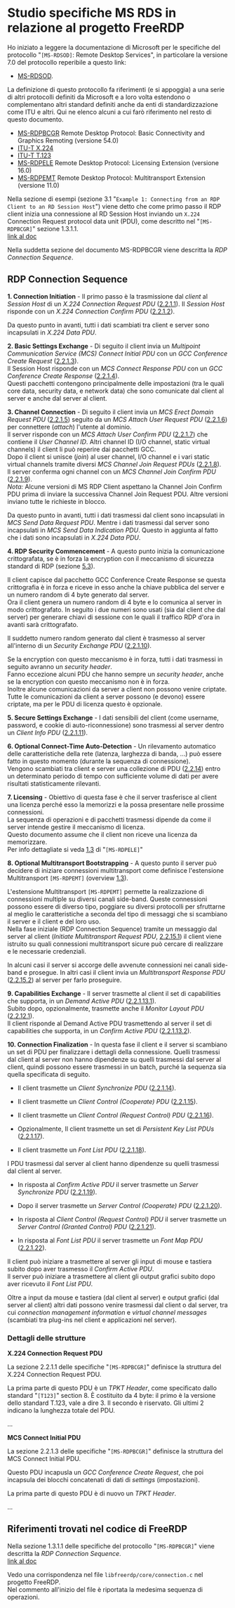 # Studio specifiche MS RDS in relazione al progetto FreeRDP

Ho iniziato a leggere la documentazione di Microsoft per le specifiche del
protocollo "`[MS-RDSOD]`: Remote Desktop Services", in particolare la versione
7.0 del protocollo reperibile a questo link:

*   [MS-RDSOD](https://docs.microsoft.com/en-us/openspecs/windows_protocols/ms-rdsod/072543f9-4bd4-4dc6-ab97-9a04bf9d2c6a).

La definizione di questo protocollo fa riferimenti (e si appoggia) a una serie
di altri protocolli definiti da Microsoft e a loro volta estendono o
complementano altri standard definiti anche da enti di standardizzazione
come ITU e altri. Qui ne elenco alcuni a cui farò riferimento nel resto
di questo documento.

*   [MS-RDPBCGR](https://docs.microsoft.com/en-us/openspecs/windows_protocols/ms-rdpbcgr/5073f4ed-1e93-45e1-b039-6e30c385867c)
    Remote Desktop Protocol: Basic Connectivity and Graphics Remoting (versione 54.0)
*   [ITU-T X.224](https://www.itu.int/rec/T-REC-X.224-199511-I/en)
*   [ITU-T T.123](https://www.itu.int/rec/T-REC-T.123/en)
*   [MS-RDPELE](https://docs.microsoft.com/en-us/openspecs/windows_protocols/ms-rdpele/3d3f160a-3ab3-4dfb-ba4e-47c27cd79409)
    Remote Desktop Protocol: Licensing Extension (versione 16.0)
*   [MS-RDPEMT](https://docs.microsoft.com/en-us/openspecs/windows_protocols/ms-rdpemt/d22b606c-32c4-4647-b356-86f75e23a22c)
    Remote Desktop Protocol: Multitransport Extension (versione 11.0)

Nella sezione di esempi (sezione 3.1
"`Example 1: Connecting from an RDP Client to an RD Session Host`")
viene detto che come primo passo il
RDP client inizia una connessione al RD Session Host inviando un
`X.224` Connection Request protocol data unit (PDU), come descritto nel
"`[MS-RDPBCGR]`" sezione 1.3.1.1.  
[link al doc](https://docs.microsoft.com/en-us/openspecs/windows_protocols/ms-rdpbcgr/023f1e69-cfe8-4ee6-9ee0-7e759fb4e4ee)

Nella suddetta sezione del documento MS-RDPBCGR viene descritta la *RDP Connection Sequence*.

## RDP Connection Sequence

**1. Connection Initiation** -
Il primo
passo è la trasmissione dal *client* al *Session Host* di un
*X.224 Connection Request PDU*
([2.2.1.1](https://docs.microsoft.com/en-us/openspecs/windows_protocols/ms-rdpbcgr/18a27ef9-6f9a-4501-b000-94b1fe3c2c10)).
Il *Session Host* risponde con un *X.224 Connection Confirm PDU*
([2.2.1.2](https://docs.microsoft.com/en-us/openspecs/windows_protocols/ms-rdpbcgr/13757f8f-66db-4273-9d2c-385c33b1e483)).

Da questo punto in avanti, tutti i dati scambiati tra client e
server sono incapsulati in *X.224 Data PDU*.

**2. Basic Settings Exchange** -
Di seguito il client
invia un *Multipoint Communication Service (MCS)*
*Connect Initial PDU* con un *GCC Conference Create Request*
([2.2.1.3](https://docs.microsoft.com/en-us/openspecs/windows_protocols/ms-rdpbcgr/db6713ee-1c0e-4064-a3b3-0fac30b4037b)).  
Il Session Host risponde con un *MCS Connect Response PDU* con
un *GCC Conference Create Response*
([2.2.1.4](https://docs.microsoft.com/en-us/openspecs/windows_protocols/ms-rdpbcgr/927de44c-7fe8-4206-a14f-e5517dc24b1c)).  
Questi pacchetti contengono principalmente delle impostazioni (tra le quali
core data, security data, e network data) che sono comunicate dal client
al server e anche dal server al client.

**3. Channel Connection** -
Di seguito il client invia un
*MCS Erect Domain Request PDU*
([2.2.1.5](https://docs.microsoft.com/en-us/openspecs/windows_protocols/ms-rdpbcgr/04c60697-0d9a-4afd-a0cd-2cc133151a9c))
seguito da un *MCS Attach User Request PDU*
([2.2.1.6](https://docs.microsoft.com/en-us/openspecs/windows_protocols/ms-rdpbcgr/f5d6a541-9b36-4100-b78f-18710f39f247))
per connettere (*attach*) l'utente al dominio.  
Il server risponde con un *MCS Attach User Confirm PDU*
([2.2.1.7](https://docs.microsoft.com/en-us/openspecs/windows_protocols/ms-rdpbcgr/3b3d850b-99b1-4a9a-852b-1eb2da5024e5))
che contiene il *User Channel ID*. Altri channel ID (I/O channel,
static virtual channels) il client li può
reperire dai pacchetti GCC.  
Dopo il client si unisce (*join*) al user channel, I/O channel e i vari
static virtual channels tramite diversi
*MCS Channel Join Request PDUs*
([2.2.1.8](https://docs.microsoft.com/en-us/openspecs/windows_protocols/ms-rdpbcgr/64564639-3b2d-4d2c-ae77-1105b4cc011b)).  
Il server conferma ogni channel con un
*MCS Channel Join Confirm PDU*
([2.2.1.9](https://docs.microsoft.com/en-us/openspecs/windows_protocols/ms-rdpbcgr/cfc938b5-041d-4c15-9909-81dd035b914e)).  
*Nota:* Alcune versioni di MS RDP Client aspettano la Channel Join Confirm PDU
prima di inviare la successiva Channel Join Request PDU. Altre versioni
inviano tutte le richieste in blocco.

Da questo punto in avanti, tutti i dati trasmessi dal client sono
incapsulati in *MCS Send Data Request PDU*. Mentre i dati trasmessi
dal server sono incapsulati in *MCS Send Data Indication PDU*. Questo
in aggiunta al fatto che i dati sono incapsulati in *X.224 Data PDU*.

**4. RDP Security Commencement** -
A questo punto inizia la
comunicazione crittografata, se è in forza la encryption con
il meccanismo di sicurezza standard di RDP
(sezione [5.3](https://docs.microsoft.com/en-us/openspecs/windows_protocols/ms-rdpbcgr/8e8b2cca-c1fa-456c-8ecb-a82fc60b2322)).

Il client capisce dal pacchetto GCC Conference Create Response se questa
crittografia è in forza e riceve in esso anche la chiave pubblica del server
e un numero random di 4 byte generato dal server.  
Ora il client genera un numero random di 4 byte e lo comunica al server
in modo crittografato. In seguito i due numeri sono usati (sia dal client
che dal server) per generare chiavi di sessione con le quali il traffico
RDP d'ora in avanti sarà crittografato.

Il suddetto numero random generato dal client è trasmesso al server
all'interno di un *Security Exchange PDU*
([2.2.1.10](https://docs.microsoft.com/en-us/openspecs/windows_protocols/ms-rdpbcgr/9cde84cd-5055-475a-ac8b-704db419b66f)).

Se la encryption con questo meccanismo è in forza,
tutti i dati trasmessi in seguito avranno un *security header*.  
Fanno eccezione alcuni PDU che hanno sempre un *security header*, anche se
la encryption con questo meccanismo non è in forza.  
Inoltre alcune comunicazioni da server a client non possono venire
criptate.  
Tutte le comunicazioni da client a server possono (e devono) essere
criptate, ma per le PDU di licenza questo è opzionale.

**5. Secure Settings Exchange** -
I dati sensibili del client (come username, password, e
cookie di auto-riconnessione) sono trasmessi al server
dentro un *Client Info PDU*
([2.2.1.11](https://docs.microsoft.com/en-us/openspecs/windows_protocols/ms-rdpbcgr/772d618e-b7d6-4cd0-b735-fa08af558f9d)).

**6. Optional Connect-Time Auto-Detection** -
Un rilevamento automatico delle caratteristiche della rete (latenza,
larghezza di banda, ...) può essere fatto in questo momento (durante la
sequenza di connessione).  
Vengono scambiati tra client e server una collezione di PDU
([2.2.14](https://docs.microsoft.com/en-us/openspecs/windows_protocols/ms-rdpbcgr/925b8e3a-fe60-43fe-aaff-29f07dc18993))
entro un determinato periodo di tempo con sufficiente volume di dati
per avere risultati statisticamente rilevanti.

**7. Licensing** -
Obiettivo di questa fase è che il server trasferisce al client una licenza
perché esso la memorizzi e la possa presentare nelle prossime connessioni.  
La sequenza di operazioni e di pacchetti trasmessi dipende da come il server
intende gestire il meccanismo di licenza.  
Questo documento assume che il client non riceve una licenza da
memorizzare.  
Per info dettagliate si veda
[1.3](https://docs.microsoft.com/en-us/openspecs/windows_protocols/ms-rdpele/74d92d24-56cd-44ef-9c34-06a9346fa874)
di "`[MS-RDPELE]`"

**8. Optional Multitransport Bootstrapping** -
A questo punto il server può decidere di iniziare connessioni
multitransport come definisce l'estensione Multitransport `[MS-RDPEMT]`
(overview [1.3](https://docs.microsoft.com/en-us/openspecs/windows_protocols/ms-rdpemt/5aa61c5c-e864-4ec6-bd80-e1df51555a48)).

L'estensione Multitransport `[MS-RDPEMT]` permette la realizzazione di
connessioni multiple su diversi canali side-band. Queste connessioni
possono essere di diverso tipo, poggiare su diversi protocolli per
sfruttarne al meglio le caratteristiche a seconda del tipo di messaggi
che si scambiano il server e il client e del loro uso.  
Nella fase iniziale (RDP Connection Sequence) tramite un messaggio dal
server al client (*Initiate Multitransport Request PDU*,
[2.2.15.1](https://docs.microsoft.com/en-us/openspecs/windows_protocols/ms-rdpbcgr/a6abf1a2-f0ea-427e-bf02-fae7beb09b6a))
il client viene istruito su quali connessioni multitransport sicure può
cercare di realizzare e le necessarie credenziali.

In alcuni casi il server si accorge delle avvenute connessioni nei
canali side-band e prosegue. In altri casi il client invia un
*Multitransport Response PDU*
([2.2.15.2](https://docs.microsoft.com/en-us/openspecs/windows_protocols/ms-rdpbcgr/fbf85772-51e9-4458-931d-c05b1d561e08))
al server per farlo proseguire.

**9. Capabilities Exchange** -
Il server trasmette al client il set di capabilities che
supporta, in un *Demand Active PDU*
([2.2.1.13.1](https://docs.microsoft.com/en-us/openspecs/windows_protocols/ms-rdpbcgr/a07abad1-38bb-4a1a-96c9-253e3d5440df)).  
Subito dopo, opzionalmente, trasmette anche il *Monitor Layout PDU*
([2.2.12.1](https://docs.microsoft.com/en-us/openspecs/windows_protocols/ms-rdpbcgr/88186da8-2a0a-488e-ba8d-97af6cd89a3c)).  
Il client risponde al Demand Active PDU trasmettendo al server
il set di capabilities che
supporta, in un *Confirm Active PDU*
([2.2.1.13.2](https://docs.microsoft.com/en-us/openspecs/windows_protocols/ms-rdpbcgr/4c3c2710-0bf0-4c54-8e69-aff40ffcde66)).

**10. Connection Finalization** -
In questa fase il client e il server si scambiano un set di PDU per
finalizzare i dettagli della connessione. Quelli trasmessi dal client
al server non hanno dipendenze su quelli trasmessi dal server al client,
quindi possono essere trasmessi in un batch, purché la sequenza sia quella
specificata di seguito.

*   Il client trasmette un *Client Synchronize PDU*
    ([2.2.1.14](https://docs.microsoft.com/en-us/openspecs/windows_protocols/ms-rdpbcgr/e0027486-f99a-4f0f-991c-eda3963521c2)).

*   Il client trasmette un *Client Control (Cooperate) PDU*
    ([2.2.1.15](https://docs.microsoft.com/en-us/openspecs/windows_protocols/ms-rdpbcgr/9d1e1e21-d8b4-4bfd-9caf-4b72ee91a713)).

*   Il client trasmette un *Client Control (Request Control) PDU*
    ([2.2.1.16](https://docs.microsoft.com/en-us/openspecs/windows_protocols/ms-rdpbcgr/4f94e123-970b-4242-8cf6-39820d8e3d35)).

*   Opzionalmente, Il client trasmette un set di *Persistent Key List PDUs*
    ([2.2.1.17](https://docs.microsoft.com/en-us/openspecs/windows_protocols/ms-rdpbcgr/2d122191-af10-4e36-a781-381e91c182b7)).

*   Il client trasmette un *Font List PDU*
    ([2.2.1.18](https://docs.microsoft.com/en-us/openspecs/windows_protocols/ms-rdpbcgr/7067da0d-e318-4464-88e8-b11509cf0bd9)).

I PDU trasmessi dal server al client hanno dipendenze su quelli
trasmessi dal client al server.

*   In risposta al *Confirm Active PDU* il server trasmette
    un *Server Synchronize PDU*
    ([2.2.1.19](https://docs.microsoft.com/en-us/openspecs/windows_protocols/ms-rdpbcgr/5186005a-36f5-4f5d-8c06-968f28e2d992)).

*   Dopo il server trasmette un *Server Control (Cooperate) PDU*
    ([2.2.1.20](https://docs.microsoft.com/en-us/openspecs/windows_protocols/ms-rdpbcgr/43296a04-6324-4cbf-93d1-8e056e969082)).

*   In risposta al *Client Control (Request Control) PDU* il server trasmette
    un *Server Control (Granted Control) PDU*
    ([2.2.1.21](https://docs.microsoft.com/en-us/openspecs/windows_protocols/ms-rdpbcgr/ff7bae0e-cd13-4776-83b2-ef1f45e1fc41)).

*   In risposta al *Font List PDU* il server trasmette
    un *Font Map PDU*
    ([2.2.1.22](https://docs.microsoft.com/en-us/openspecs/windows_protocols/ms-rdpbcgr/7ba6ba81-e4f4-46a7-9062-2d57a821be26)).

Il client può iniziare a trasmettere al server gli input
di mouse e tastiera subito dopo aver trasmesso
il *Confirm Active PDU*.  
Il server può iniziare a trasmettere al client gli output grafici
subito dopo aver ricevuto il *Font List PDU*.

Oltre a input da mouse e tastiera (dal client al server) e output grafici
(dal server al client) altri dati possono venire trasmessi dal client o
dal server, tra cui *connection management information* e
*virtual channel messages* (scambiati tra plug-ins nel client e
applicazioni nel server).

### Dettagli delle strutture

**X.224 Connection Request PDU**

La sezione 2.2.1.1 delle specifiche "`[MS-RDPBCGR]`" definisce la struttura
del X.224 Connection Request PDU.

La prima parte di questo PDU è un *TPKT Header*, come specificato
dallo standard "`[T123]`" section 8. È costituito da 4 byte: il primo è
la versione dello standard T.123, vale a dire 3. Il secondo è
riservato. Gli ultimi 2 indicano la lunghezza totale del PDU.

...

**MCS Connect Initial PDU**

La sezione 2.2.1.3 delle specifiche "`[MS-RDPBCGR]`" definisce la struttura
del MCS Connect Initial PDU.

Questo PDU incapusla un *GCC Conference Create Request*, che poi incapsula
dei blocchi concatenati di dati di *settings* (impostazioni).

La prima parte di questo PDU è di nuovo un *TPKT Header*.

...

## Riferimenti trovati nel codice di FreeRDP

Nella sezione 1.3.1.1 delle specifiche del protocollo "`[MS-RDPBCGR]`"
viene descritta la *RDP Connection Sequence*.  
[link al doc](https://docs.microsoft.com/en-us/openspecs/windows_protocols/ms-rdpbcgr/023f1e69-cfe8-4ee6-9ee0-7e759fb4e4ee)

Vedo una corrispondenza nel file `libfreerdp/core/connection.c` nel progetto
FreeRDP.  
Nel commento all'inizio del file è riportata la medesima sequenza di operazioni.

